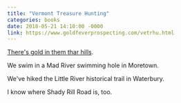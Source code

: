 ```yaml
---
title: "Vermont Treasure Hunting"
categories: books
date: 2018-05-21 14:10:00 -0000
link: https://www.goldfeverprospecting.com/vetrhu.html
---
```

[There's gold in them thar hills](https://www.goldfeverprospecting.com/vetrhu.html).

We swim in a Mad River swimming hole in Moretown.

We've hiked the Little River historical trail in Waterbury.

I know where Shady Rill Road is, too.